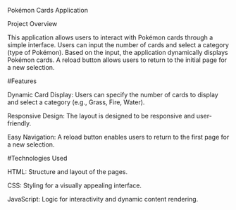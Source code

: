 Pokémon Cards Application

Project Overview

This application allows users to interact with Pokémon cards through a simple interface. Users can input the number of cards and select a category (type of Pokémon). Based on the input, the application dynamically displays Pokémon cards. A reload button allows users to return to the initial page for a new selection.

#Features

Dynamic Card Display: Users can specify the number of cards to display and select a category (e.g., Grass, Fire, Water).

Responsive Design: The layout is designed to be responsive and user-friendly.

Easy Navigation: A reload button enables users to return to the first page for a new selection.

#Technologies Used

HTML: Structure and layout of the pages.

CSS: Styling for a visually appealing interface.

JavaScript: Logic for interactivity and dynamic content rendering.